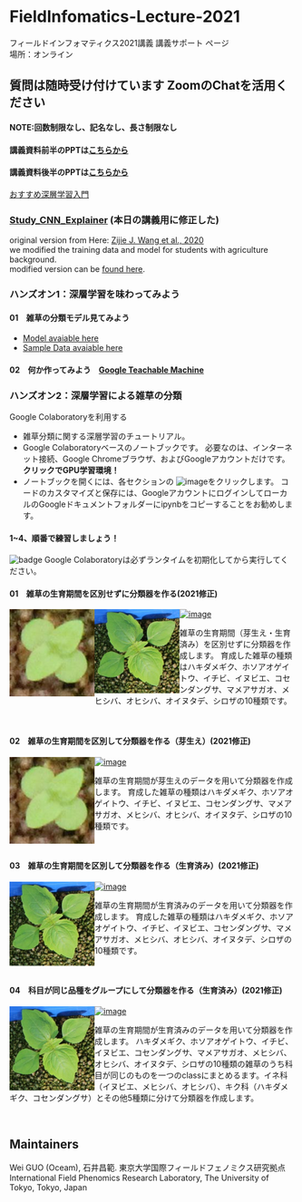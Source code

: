 # FieldInfomatics-Lecture-2021
フィールドインフォマティクス2021講義
講義サポート ページ  
場所：オンライン

## 質問は随時受け付けています ZoomのChatを活用ください　　
#### NOTE:回数制限なし、記名なし、長さ制限なし
#### 講義資料前半のPPTは[こちらから](https://drive.google.com/file/d/1Gpe87RSfEZIcwKxziCUk481wSGWg3pre/view?usp=sharing)  
#### 講義資料後半のPPTは[こちらから](https://drive.google.com/file/d/1tR1ywxDg13xz-H8uCHhVWrBDMsPzz8_T/view?usp=sharing)  

[おすすめ深層学習入門](https://youtu.be/W92VcivhoBs)
### [Study_CNN_Explainer](https://utokyo-fieldphenomics-lab.github.io/Study_CNN_Explainer/) (本日の講義用に修正した)  

original version from Here: [Zijie J. Wang et al., 2020](https://github.com/poloclub/cnn-explainer)  
we modified the training data and model for students with agriculture background.  
modified version can be [found here](https://github.com/UTokyo-FieldPhenomics-Lab/Study_CNN_Explainer).

### ハンズオン1：深層学習を味わってみよう  
#### 01　雑草の分類モデル見てみよう　
- [Model avaiable here](https://teachablemachine.withgoogle.com/models/1u_hCfzqq/)
- [Sample Data avaiable here](https://drive.google.com/drive/folders/1FnASPNWT6vJ61q4pXM-_cdARDBLWkaBw?usp=sharing)


#### 02　何か作ってみよう　[Google Teachable Machine](https://teachablemachine.withgoogle.com/)

### ハンズオン2：深層学習による雑草の分類
Google Colaboratoryを利用する
- 雑草分類に関する深層学習のチュートリアル。
- Google Colaboratoryベースのノートブックです。 必要なのは、インターネット接続、Google Chromeブラウザ、およびGoogleアカウントだけです。 **クリックでGPU学習環境！**
- ノートブックを開くには、各セクションの ![image](https://colab.research.google.com/assets/colab-badge.svg)をクリックします。 コードのカスタマイズと保存には、GoogleアカウントにログインしてローカルのGoogleドキュメントフォルダーにipynbをコピーすることをお勧めします。

#### 1~4、順番で練習しましょう！
![badge](https://img.shields.io/badge/todo-orange.svg) Google Colaboratoryは必ずランタイムを初期化してから実行してください。
<br>  


#### 01　雑草の生育期間を区別せずに分類器を作る(2021修正)

<img src = "asset/hakidamegiku_IMG_1546_2.JPG" width="150" ALIGN="left" /> <img src = "asset/hakidamegiku_IMG_4877_5.jpg" width="150" ALIGN="left" />[![image](https://colab.research.google.com/assets/colab-badge.svg)](https://colab.research.google.com/github/oceam/FieldInfomatics-Lecture-2021/blob/master/notebook/weed_training_01.ipynb) <br>

雑草の生育期間（芽生え・生育済み）を区別せずに分類器を作成します。
育成した雑草の種類はハキダメギク、ホソアオゲイトウ、イチビ、イヌビエ、コセンダングサ、マメアサガオ、メヒシバ、オヒシバ、オイヌタデ、シロザの10種類です。  

<br>  

#### 02　雑草の生育期間を区別して分類器を作る（芽生え）(2021修正)

<img src = "asset/hakidamegiku_IMG_1546_2.JPG" width="150" ALIGN="left" /> [![image](https://colab.research.google.com/assets/colab-badge.svg)](https://colab.research.google.com/github/oceam/FieldInfomatics-Lecture-2021/blob/master/notebook/weed_training_02.ipynb) <br>

雑草の生育期間が芽生えのデータを用いて分類器を作成します。
育成した雑草の種類はハキダメギク、ホソアオゲイトウ、イチビ、イヌビエ、コセンダングサ、マメアサガオ、メヒシバ、オヒシバ、オイヌタデ、シロザの10種類です。  

<br>  

#### 03　雑草の生育期間を区別して分類器を作る（生育済み）(2021修正)

<img src = "asset/hakidamegiku_IMG_4877_5.jpg" width="150" ALIGN="left" /> [![image](https://colab.research.google.com/assets/colab-badge.svg)](https://colab.research.google.com/github/oceam/FieldInfomatics-Lecture-2021/blob/master/notebook/weed_training_03.ipynb) <br>

雑草の生育期間が生育済みのデータを用いて分類器を作成します。
育成した雑草の種類はハキダメギク、ホソアオゲイトウ、イチビ、イヌビエ、コセンダングサ、マメアサガオ、メヒシバ、オヒシバ、オイヌタデ、シロザの10種類です。  

<br>  

#### 04　科目が同じ品種をグループにして分類器を作る（生育済み）(2021修正)

<img src = "asset/hakidamegiku_IMG_4877_5.jpg" width="150" ALIGN="left" /> [![image](https://colab.research.google.com/assets/colab-badge.svg)](https://colab.research.google.com/github/oceam/FieldInfomatics-Lecture-2021/blob/master/notebook/weed_training_04.ipynb) <br>

雑草の生育期間が生育済みのデータを用いて分類器を作成します。
ハキダメギク、ホソアオゲイトウ、イチビ、イヌビエ、コセンダングサ、マメアサガオ、メヒシバ、オヒシバ、オイヌタデ、シロザの10種類の雑草のうち科目が同じのものを一つのclassにまとめるます。イネ科（イヌビエ、メヒシバ、オヒシバ）、キク科（ハキダメギク、コセンダングサ）とその他5種類に分けて分類器を作成します。  

<br>  



## Maintainers
Wei GUO (Oceam), 石井昌範.
東京大学国際フィールドフェノミクス研究拠点  
International Field Phenomics Research Laboratory, The University of Tokyo, Tokyo, Japan
